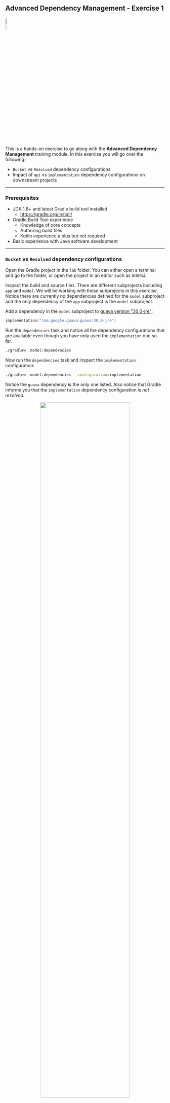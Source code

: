 ## Advanced Dependency Management - Exercise 1

<p align="left">
<img width="10%" height="10%" src="https://user-images.githubusercontent.com/120980/174325546-8558160b-7f16-42cb-af0f-511849f22ebc.png">
</p>

This is a hands-on exercise to go along with the
**Advanced Dependency Management** training module. In this exercise
you will go over the following:

* `Bucket` vs `Resolved` dependency configurations
* Impact of `api` vs `implementation` dependency configurations on downstream projects

---
### Prerequisites

* JDK 1.8+ and latest Gradle build tool installed
    * https://gradle.org/install/
* Gradle Build Tool experience
    * Knowledge of core concepts
    * Authoring build files
    * Kotlin experience a plus but not required
* Basic experience with Java software development

---
### `Bucket` vs `Resolved` dependency configurations

Open the Gradle project in the `lab` folder. You can either open a terminal
and go to the folder, or open the project in an editor such as IntelliJ.

Inspect the build and source files. There are different subprojects including
`app` and `model`. We will be working with these subprojects in this exercise.
Notice there are currently no dependencies defined for the `model` subproject
and the only dependency of the `app` subproject is the `model` subproject.

Add a dependency in the `model` subproject to
[guava version "30.0-jre"](https://mvnrepository.com/artifact/com.google.guava/guava/30.0-jre):

```kotlin
implementation("com.google.guava:guava:30.0-jre")
```

Run the `dependencies` task and notice all the dependency configurations
that are available even though you have only used the `implementation`
one so far.

```bash
./gradlew :model:dependencies
```

Now run the `dependencies` task and inspect the `implementation` configuration:

```bash
./gradlew :model:dependencies --configuration=implementation
```

Notice the `guava` dependency is the only one listed. Also notice that Gradle
informs you that the `implementation` dependency configuration is *not
resolved*.

<p align="center">
<img width="75%" height="75%" src="https://user-images.githubusercontent.com/120980/200845071-f3127e11-fc10-4a03-8b35-78f2b13dc411.png">
</p>

Now inspect the `compileClasspath` and `runtimeClasspath` dependency
configurations:

```bash
./gradlew :model:dependencies --configuration=compileClasspath
./gradlew :model:dependencies --configuration=runtimeClasspath
```

Notice these dependency configurations include the transitive dependencies
unlike `implementation`. Also notice there is no indication that
these are not resolved - if there is no indication then the
dependency configurations *are resolved*.

In this case the two dependency configurations are the same, the
`guava` dependency along with its transitive dependencies are needed
both during compilation as well as execution.

### Impact of `api` vs `implementation`

Inspect the dependency configurations on the `app` subproject.

```bash
./gradlew :app:dependencies
```

The `implementation` declared dependency configuration only has the
`model` subproject. Notice the `compileClasspath` and `runtimeClasspath`
resolved dependency configurations are different. The `runtimeClasspath`
includes `guava` and its transitive dependencies while the `compileClasspath`
does not.

This is because `guava` was in the `implementation` dependency
configuration of the `model` subproject, an indication to Gradle that
it's not needed for compilation for downstream projects.

<p align="center">
<img width="75%" height="75%" src="https://user-images.githubusercontent.com/120980/200845540-aad80126-9397-45f8-befc-142003753682.png">
</p>

<p align="center">
<img width="75%" height="75%" src="https://user-images.githubusercontent.com/120980/200845695-4995e4a7-def6-416e-954f-29e77b80a24e.png">
</p>

Now add the
[json version "20220924"](https://mvnrepository.com/artifact/org.json/json/20220924)
dependency to the `api` dependency configuration in the `model`
subproject:

```kotlin
api("org.json:json:20220924")
```

Inspect the `compileClasspath` and `runtimeClasspath` dependency configurations
for the `app` subproject:

```bash
./gradlew :app:dependencies --configuration=compileClasspath
./gradlew :app:dependencies --configuration=runtimeClasspath
```

Notice the `json` dependency appears in both dependency configurations.
Dependencies in the `api` configuration are used both during compilation
and execution of downstream projects.

<p align="right">
<a href="https://github.com/gradle/build-tool-training-exercises/tree/main/Adv_Dependency_Management/exercise2">Exercise 2 >></a>
</p>
